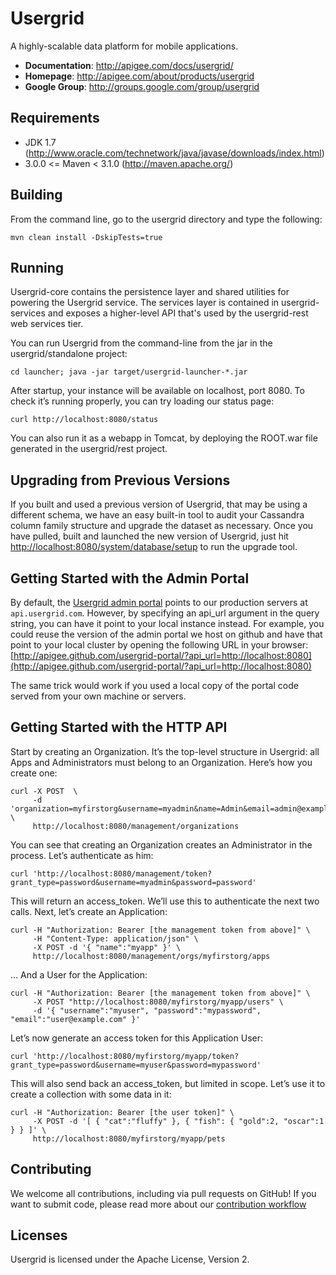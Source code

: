 # Usergrid
A highly-scalable data platform for mobile applications.

* **Documentation**: http://apigee.com/docs/usergrid/
* **Homepage**: http://apigee.com/about/products/usergrid
* **Google Group**: http://groups.google.com/group/usergrid

## Requirements

* JDK 1.7 (http://www.oracle.com/technetwork/java/javase/downloads/index.html)
* 3.0.0 <= Maven < 3.1.0 (http://maven.apache.org/)

## Building

From the command line, go to the usergrid directory and type the following:

    mvn clean install -DskipTests=true

## Running

Usergrid-core contains the persistence layer and shared utilities for powering the Usergrid service. The services layer is contained in usergrid-services and exposes a higher-level API that's used by the usergrid-rest web services tier.

You can run Usergrid from the command-line from the
jar in the usergrid/standalone project:

    cd launcher; java -jar target/usergrid-launcher-*.jar

After startup, your instance will be available on localhost, port 8080.
To check it’s running properly, you can try loading our status page:

    curl http://localhost:8080/status

You can also run it as a webapp in Tomcat, by deploying the ROOT.war file generated in the usergrid/rest project.

## Upgrading from Previous Versions

If you built and used a previous version of Usergrid, that may be using a different schema, we have an easy built-in tool to audit your Cassandra column family structure and upgrade the dataset as necessary. Once you have pulled, built and launched the new version of Usergrid, just hit [http://localhost:8080/system/database/setup](http://localhost:8080/system/database/setup) to run the upgrade tool.

## Getting Started with the Admin Portal

By default, the [Usergrid admin portal](https://github.com/apigee/usergrid-portal) points to our production servers at `api.usergrid.com`. However, by specifying an api_url argument in the query string, you can have it point to
your local instance instead. For example, you could reuse the version of the admin portal we host on github and have that point to your local cluster by opening the following URL in your browser:
[http://apigee.github.com/usergrid-portal/?api_url=http://localhost:8080](http://apigee.github.com/usergrid-portal/?api_url=http://localhost:8080)

The same trick would work if you used a local copy of the portal code served from your own machine or servers.

## Getting Started with the HTTP API

Start by creating an Organization. It’s the top-level structure in Usergrid:
all Apps and Administrators must belong to an Organization. Here’s how you create one:

    curl -X POST  \
         -d 'organization=myfirstorg&username=myadmin&name=Admin&email=admin@example.com&password=password' \
         http://localhost:8080/management/organizations

You can see that creating an Organization creates an Administrator in the process. Let’s authenticate as him:

    curl 'http://localhost:8080/management/token?grant_type=password&username=myadmin&password=password'

This will return an access\_token. We’ll use this to authenticate the next two calls.
Next, let’s create an Application:

    curl -H "Authorization: Bearer [the management token from above]" \
         -H "Content-Type: application/json" \
         -X POST -d '{ "name":"myapp" }' \
         http://localhost:8080/management/orgs/myfirstorg/apps

… And a User for the Application:

    curl -H "Authorization: Bearer [the management token from above]" \
         -X POST "http://localhost:8080/myfirstorg/myapp/users" \
         -d '{ "username":"myuser", "password":"mypassword", "email":"user@example.com" }'

Let’s now generate an access token for this Application User:

    curl 'http://localhost:8080/myfirstorg/myapp/token?grant_type=password&username=myuser&password=mypassword'

This will also send back an access\_token, but limited in scope.
Let’s use it to create a collection with some data in it:

    curl -H "Authorization: Bearer [the user token]" \
         -X POST -d '[ { "cat":"fluffy" }, { "fish": { "gold":2, "oscar":1 } } ]' \
         http://localhost:8080/myfirstorg/myapp/pets

## Contributing

We welcome all contributions, including via pull requests on GitHub! If you want to submit code, please read more about our [contribution workflow](https://cwiki.apache.org/confluence/display/usergrid/GitHub+Based+Contribution+Workflow)

## Licenses

Usergrid is licensed under the Apache License, Version 2.


